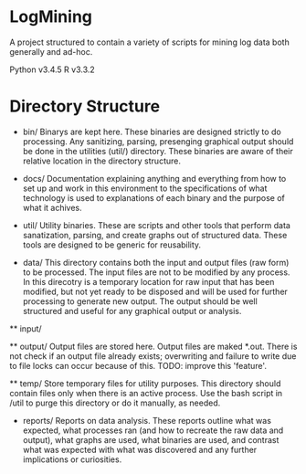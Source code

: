 # LogMining
A project structured to contain a variety of scripts for mining log data both generally and ad-hoc.

Python v3.4.5
R v3.3.2



# Directory Structure

* bin/
	Binarys are kept here. These binaries are designed strictly to do processing. Any sanitizing, parsing, presenging graphical output should be done in the utilities (util/) directory. These binaries are aware of their relative location in the directory structure.

* docs/
	Documentation explaining anything and everything from how to set up and work in this environment to the specifications of what technology is used to explanations of each binary and the purpose of what it achives. 

* util/ 
      	Utility binaries. These are scripts and other tools that perform data sanatization, parsing, and create graphs out of structured data. These tools are designed to be generic for reusability.

* data/
	This directory contains both the input and output files (raw form) to be processed. The input files are not to be modified by any process. In this direcotry is a temporary location for raw input that has been modified, but not yet ready to be disposed and will be used for further processing to generate new output. The output should be well structured and useful for any graphical output or analysis.

** input/

** output/
	Output files are stored here. Output files are maked *.out. There is not check if an output file already exists; overwriting and failure to write due to file locks can occur because of this. TODO: improve this 'feature'.

** temp/
	Store temporary files for utility purposes. This directory should contain files only when there is an active process. Use the bash script in /util to purge this directory or do it manually, as needed.

* reports/
	Reports on data analysis. These reports outline what was expected, what processes ran (and how to recreate the raw data and output), what graphs are used, what binaries are used, and contrast what was expected with what was discovered and any further implications or curiosities.
